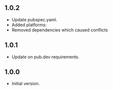 ## 1.0.2

- Update pubspec.yaml.
- Added platforms:
- Removed dependencies which caused conflicts

## 1.0.1

- Update on pub.dev requirements.

## 1.0.0

- Initial version.